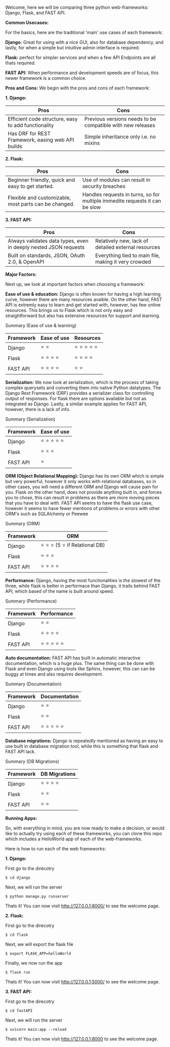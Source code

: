 Welcome, here we will be comparing three python web-frameworks: Django, Flask, and FAST API.

**Common Usecases:**

For the basics, here are the traditional 'main' use cases of each framework: 

**Django:** Great for using with a nice GUI, also for database dependency, and lastly, for when a simple but intuitive admin interface is required. 

**Flask:** perfect for simpler services and when a few API Endpoints are all thats required.

**FAST API:** When performance and development speeds are of focus, this newer framework is a common choice. 

**Pros and Cons:**
We begin with the pros and cons of each framework: 

**1. Django:** 

| Pros  | Cons |
| --- | --- |
| Efficient code structure, easy to add functionality  | Previous versions needs to be compatible with new releases  |
| Has DRF for REST Framework, easing web API builds  | Simple inheritance only i.e. no mixins  |

**2. Flask:** 

| Pros  | Cons |
| ------------- | ------------- |
| Beginner friendly, quick and easy to get started.  |  Use of modules can result in security breaches |
| Flexible and customizable, most parts can be changed.  | Handles requests in turns, so for multiple immedite requests it can be slow  |

**3. FAST API:**

| Pros  | Cons |
| ------------- | ------------- |
| Always validates data types, even in deeply nested JSON requests  |  Relatively new, lack of detailed external resources|
| Built on standards, JSON, OAuth 2.0, & OpenAPI  |  Everything tied to main file, making it very crowded|


**Major Factors:**

Next up, we look at important factors when choosing a framework:

**Ease of use & education:** Django is often known for having a high learning curve, however there are many resources avaible. On the other hand, FAST API is extremly easy to learn and get started with, however, has few online resources. This brings us to Flask which is not only easy and straightforward but also has extensive resources for support and learning. 

Summary (Ease of use & learning)

| Framework  | Ease of use | Resources |
| ------------- | ------------- | ------------- |
| Django  | :star: :star:  |  :star: :star: :star: :star: :star: |
| Flask |  :star: :star: :star: :star:  |  :star: :star: :star: :star:  |
| FAST API | :star: :star: :star: :star:  |  :star: :star:  |




**Serialization:** We now look at serialization, which is the process of taking complex querysets and converting them into native Python datatypes. The Django Rest Framework (DRF) provides a serializer class for controlling output of responses. For flask there are options available but not as integrated as Django. Lastly, a similar example applies for FAST API, however, there is a lack of info.

Summary (Serialization)

| Framework  | Ease of use | 
| ------------- | ------------- |
| Django  | :star: :star: :star: :star: :star: |  
| Flask |  :star: :star: :star: |  
| FAST API | :star:  | 


**ORM (Object Relational Mapping):** Django has its own ORM which is simple but very powerful, however it only works with relational databases, so in other cases, you will need a different ORM and Django will cause pain for you. Flask on the other hand, does not provide anything built in, and forces you to chose, this can result in problems as there are more moving pieces that you have to deal with. FAST API seems to have the flask use case, however it seems to have fewer mentions of problems or errors with other ORM's such as SQLAlchemy or Peewee

Summary (ORM)

| Framework  | ORM | 
| ------------- | ------------- |
| Django  | :star: :star: :star: (5 :star: if Relational DB) |  
| Flask |  :star: :star: :star: |  
| FAST API | :star: :star: :star: :star:| 





**Performance:** Django, having the most functionalities is the slowest of the three, while flask is better in performace than Django, it trails behind FAST API, which based of the name is built around speed.

Summary (Performance)

| Framework  | Performance | 
| ------------- | ------------- |
| Django  | :star: :star: |  
| Flask |  :star: :star: :star: :star: |  
| FAST API | :star: :star: :star: :star: :star:| 




**Auto documentation:** FAST API has built in automatic interactive documentation, which is a huge plus. The same thing can be done with Flask and even Django using tools like Sphinx, however, this can can be buggy at times and also requires development.

Summary (Documentation)

| Framework  | Documentation | 
| ------------- | ------------- |
| Django  | :star: :star: |  
| Flask |  :star: :star: |  
| FAST API | :star: :star: :star: :star: :star:| 




**Database migrations:** Django is repeatedly mentioned as having an easy to use built in database migration tool, while this is something that flask and FAST API lack.

Summary (DB Migrations)

| Framework  | DB Migrations | 
| ------------- | ------------- |
| Django  | :star: :star: :star: :star:  |  
| Flask |  :star: :star: |  
| FAST API | :star: :star: | 


**Running Apps:**

So, with everything in mind, you are now ready to make a decision, or would like to actually try using each of these frameworks, you can clone this repo which includes a HelloWorld app of each of the web-frameworks.

Here is how to run each of the web frameworks: 

**1. Django:** 

First go to the direcotry

```
$ cd django
```

Next, we will run the server

```
$ python manage.py runserver
```

Thats it! You can now visit http://127.0.0.1:8000/ to see the welcome page. 

**2. Flask:** 

First go to the direcotry

```
$ cd flask
```

Next, we will export the flask file

```
$ export FLASK_APP=helloWorld
```

Finally, we now run the app

```
$ flask run
```
Thats it! You can now visit http://127.0.0.1:5000/ to see the welcome page. 

**3. FAST API:** 

First go to the direcotry

```
$ cd fastAPI
```

Next, we will run the server

```
$ uvicorn main:app --reload
```
Thats it! You can now visit http://127.0.0.1:8000 to see the welcome page. 

